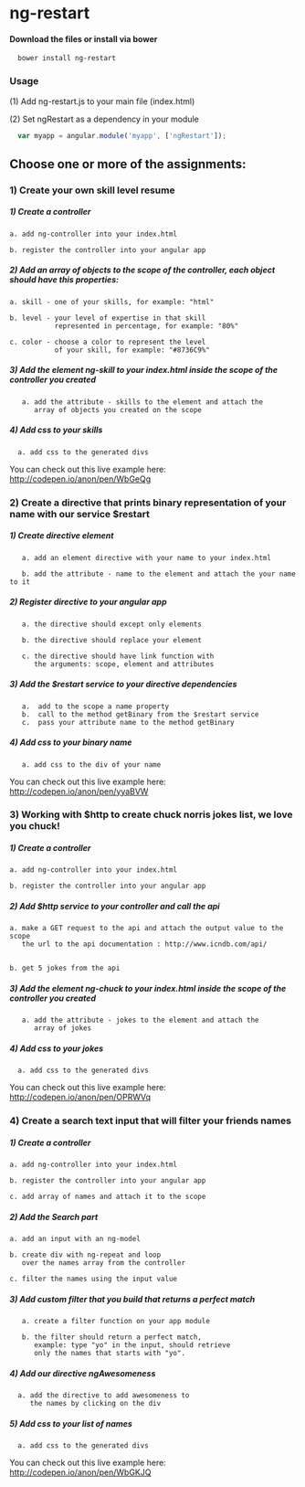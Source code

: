 ng-restart
==========

#### Download the files or install via bower

```shell
  bower install ng-restart
```

### Usage

(1) Add ng-restart.js to your main file (index.html)

(2) Set ngRestart as a dependency in your module

 ```javascript
   var myapp = angular.module('myapp', ['ngRestart']);
 ```

## Choose one or more of the assignments:

### 1) Create your own skill level resume

##### 1) Create a controller

    a. add ng-controller into your index.html

    b. register the controller into your angular app

##### 2) Add an array of objects to the scope of the controller, each object should have this properties:

    a. skill - one of your skills, for example: "html"

    b. level - your level of expertise in that skill
               represented in percentage, for example: "80%"

    c. color - choose a color to represent the level
               of your skill, for example: "#8736C9%"

##### 3) Add the element ng-skill to your index.html inside the scope of the controller you created

       a. add the attribute - skills to the element and attach the
          array of objects you created on the scope


##### 4) Add css to your skills

      a. add css to the generated divs

You can check out this live example here: http://codepen.io/anon/pen/WbGeQg


### 2) Create a directive that prints binary representation of your name with our service $restart

##### 1) Create directive element

       a. add an element directive with your name to your index.html

       b. add the attribute - name to the element and attach the your name to it

##### 2) Register directive to your angular app

       a. the directive should except only elements

       b. the directive should replace your element

       c. the directive should have link function with
          the arguments: scope, element and attributes

##### 3) Add the $restart service to your directive dependencies

       a.  add to the scope a name property
       b.  call to the method getBinary from the $restart service
       c.  pass your attribute name to the method getBinary


##### 4) Add css to your binary name

       a. add css to the div of your name

You can check out this live example here: http://codepen.io/anon/pen/yyaBVW

### 3) Working with $http to create chuck norris jokes list, we love you chuck!

##### 1) Create a controller

    a. add ng-controller into your index.html

    b. register the controller into your angular app

##### 2) Add $http service to your controller and call the api

    a. make a GET request to the api and attach the output value to the scope
       the url to the api documentation : http://www.icndb.com/api/


    b. get 5 jokes from the api

##### 3) Add the element ng-chuck to your index.html inside the scope of the controller you created

       a. add the attribute - jokes to the element and attach the
          array of jokes


##### 4) Add css to your jokes

      a. add css to the generated divs

You can check out this live example here: http://codepen.io/anon/pen/OPRWVq

### 4) Create a search text input that will filter your friends names

##### 1) Create a controller

    a. add ng-controller into your index.html

    b. register the controller into your angular app

    c. add array of names and attach it to the scope

##### 2) Add the Search part

    a. add an input with an ng-model

    b. create div with ng-repeat and loop
       over the names array from the controller

    c. filter the names using the input value

##### 3) Add custom filter that you build that returns a perfect match

       a. create a filter function on your app module

       b. the filter should return a perfect match,
          example: type "yo" in the input, should retrieve
          only the names that starts with "yo".


##### 4) Add our directive ngAwesomeness

      a. add the directive to add awesomeness to
         the names by clicking on the div

##### 5) Add css to your list of names

      a. add css to the generated divs

You can check out this live example here: http://codepen.io/anon/pen/WbGKJQ
   
